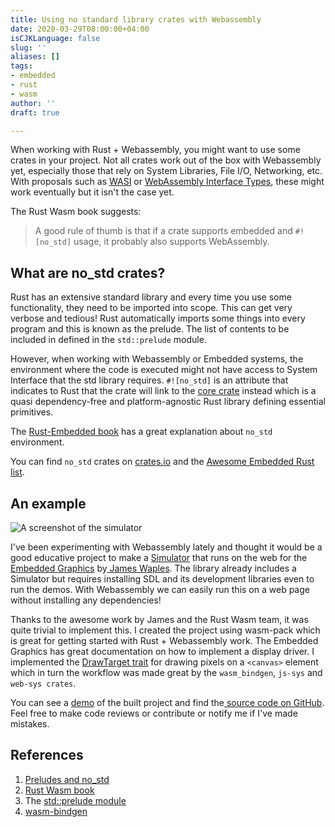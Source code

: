 ```yaml
---
title: Using no standard library crates with Webassembly
date: 2020-03-29T08:00:00+04:00
isCJKLanguage: false
slug: ''
aliases: []
tags:
- embedded
- rust
- wasm
author: ''
draft: true

---
```

When working with Rust + Webassembly, you might want to use some crates in your project. Not all crates work out of the box with Webassembly yet, especially those that rely on System Libraries, File I/O, Networking, etc. With proposals such as [WASI](https://wasi.dev/ "WebAssembly System Interface") or [WebAssembly Interface Types](https://github.com/WebAssembly/interface-types/blob/master/proposals/interface-types/Explainer.md "WebAssembly Interface Types"), these might work eventually but it isn't the case yet.

The Rust Wasm book suggests:

> A good rule of thumb is that if a crate supports embedded and `#![no_std]` usage, it probably also supports WebAssembly.

## What are no_std crates?

Rust has an extensive standard library and every time you use some functionality, they need to be imported into scope. This can get very verbose and tedious! Rust automatically imports some things into every program and this is known as the prelude. The list of contents to be included in defined in the  `std::prelude` module.

However, when working with Webassembly or Embedded systems, the environment where the code is executed might not have access to System Interface that the std library requires. `#![no_std]` is an attribute that indicates to Rust that the crate will link to the [core crate](https://doc.rust-lang.org/stable/core/index.html "libcore") instead which is a quasi dependency-free and platform-agnostic Rust library defining essential primitives.

The [Rust-Embedded book](https://rust-embedded.github.io/book/intro/no-std.html) has a great explanation about `no_std` environment.

You can find `no_std` crates on [crates.io](https://crates.io/categories/no-std "no_std lib") and the [Awesome Embedded Rust list](https://github.com/rust-embedded/awesome-embedded-rust#no-std-crates).

## An example

![A screenshot of the simulator](/img/embedded-graphics-web-simulator.jpg "Embedded Graphics Web Simulator")

I've been experimenting with Webassembly lately and thought it would be a good educative project to make a [Simulator](https://docs.rs/embedded-graphics-simulator/0.2.0/embedded_graphics_simulator/) that runs on the web for the [Embedded Graphics](https://github.com/jamwaffles/embedded-graphics) by[ James Waples](https://twitter.com/jam_waffles). The library already includes a Simulator but requires installing SDL and its development libraries even to run the demos. With Webassembly we can easily run this on a web page without installing any dependencies! 

Thanks to the awesome work by James and the Rust Wasm team, it was quite trivial to implement this. I created the project using wasm-pack which is great for getting started with Rust + Webassembly work. The Embedded Graphics has great documentation on how to implement a display driver. I implemented the [DrawTarget trait](https://docs.rs/embedded-graphics/0.6.0/embedded_graphics/prelude/trait.DrawTarget.html) for drawing pixels on a `<canvas>` element which in turn the workflow was made great by the `wasm_bindgen`, `js-sys` and `web-sys crates`. 

You can see a [demo](https://rahul-thakoor.github.io/embedded-graphics-web-simulator/) of the built project and find the[ source code on GitHub](https://github.com/rahul-thakoor/embedded-graphics-web-simulator). Feel free to make code reviews or contribute or notify me if I've made mistakes. 

## References

1. [Preludes and no_std](https://doc.rust-lang.org/stable/reference/crates-and-source-files.html?highlight=std#preludes-and-no_std)
2. [Rust Wasm book](https://rustwasm.github.io/docs/book/)
3. The [std::prelude module](https://doc.rust-lang.org/stable/std/prelude/index.html)
4. [wasm-bindgen](https://rustwasm.github.io/docs/wasm-bindgen/)